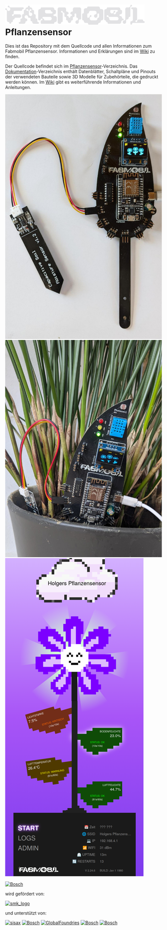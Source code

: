 # ![Fabmobil Logo](https://github.com/Fabmobil/Pflanzensensor/blob/main/Dokumentation/Bilder/Fabmobil_Logo.png?raw=true) Pflanzensensor

Dies ist das Repository mit dem Quellcode und allen Informationen zum Fabmobil Pflanzensensor. Informationen und Erklärungen sind im [Wiki](https://github.com/Fabmobil/Pflanzensensor/wiki) zu finden.

Der Quellcode befindet sich im [Pflanzensensor](https://github.com/Fabmobil/Pflanzensensor/tree/main/Pflanzensensor)-Verzeichnis. Das [Dokumentation](https://github.com/Fabmobil/Pflanzensensor/tree/main/Dokumentation)-Verzeichnis enthält Datenblätter, Schaltpläne und Pinouts der verwendeten Bauteile sowie 3D Modelle für Zubehörteile, die gedruckt werden können. Im [Wiki](https://github.com/Fabmobil/Pflanzensensor/wiki) gibt es weiterführende Informationen und Anleitungen.

![Pflanzensensor](https://github.com/Fabmobil/Pflanzensensor/blob/main/Dokumentation/Bilder/Pflanzensensor.jpeg?raw=true)
![Pflanzensensor in Blumentopf](https://github.com/Fabmobil/Pflanzensensor/blob/main/Dokumentation/Bilder/Pflanzensensor_in_Blumentopf.jpeg?raw=true)
![Pflanzensensor Webinterface](https://github.com/Fabmobil/Pflanzensensor/blob/main/Dokumentation/Bilder/Webinterface.png?raw=true)

[<img height="50" alt="Bosch" src="https://github.com/user-attachments/assets/16b5bcbe-fffa-43eb-bbd5-1f107192353f" />](https://www.fabmobil.org) 

wird gefördert von:

[<img height="100" alt="smk_logo" src="https://github.com/user-attachments/assets/7ffa939d-7818-4493-9b44-f4c17383e565" />](https://www.smk.sachsen.de/)


und unterstützt von:

[<img height="50" alt="sisax" src="https://github.com/user-attachments/assets/6c537384-fd33-47a8-a5d2-1312b83e6d65" />](https://silicon-saxony.de) [<img height="50" alt="Bosch" src="https://github.com/user-attachments/assets/1608d210-c723-4fde-8562-5f9e31beae52" />](https://www.bosch.de/) [<img height="50" alt="GlobalFoundries" src="https://github.com/user-attachments/assets/e2cb9d59-d5e6-4c50-9c5f-e5e620ed73a0" />](https://gf.com/) [<img height="50" alt="Bosch" src="https://github.com/user-attachments/assets/1c521a03-35c7-4104-9768-8d68bf8f7880" />](https://www.infineon.com/) [<img height="50" alt="Bosch" src="https://github.com/user-attachments/assets/b8cbed31-5312-494d-bc99-1a30388150f3" />](https://www.xfab.com/)
